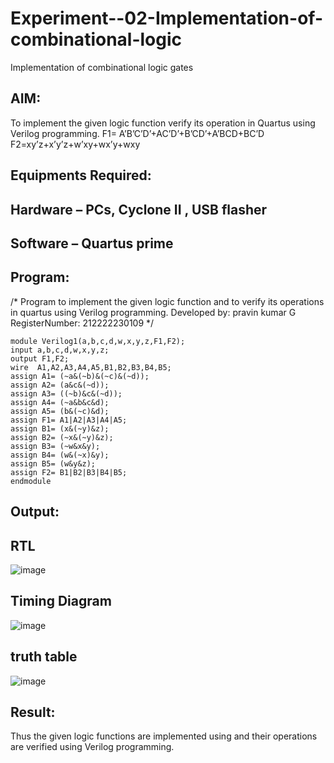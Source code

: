 # Experiment--02-Implementation-of-combinational-logic
Implementation of combinational logic gates
 
## AIM:
To implement the given logic function verify its operation in Quartus using Verilog programming.
 F1= A’B’C’D’+AC’D’+B’CD’+A’BCD+BC’D
F2=xy’z+x’y’z+w’xy+wx’y+wxy
 
 
 
## Equipments Required:
## Hardware – PCs, Cyclone II , USB flasher
## Software – Quartus prime

 

## Program:
/*
Program to implement the given logic function and to verify its operations in quartus using Verilog programming.
Developed by: pravin kumar G
RegisterNumber: 212222230109 
*/
```
module Verilog1(a,b,c,d,w,x,y,z,F1,F2);
input a,b,c,d,w,x,y,z;
output F1,F2;
wire  A1,A2,A3,A4,A5,B1,B2,B3,B4,B5;
assign A1= (~a&(~b)&(~c)&(~d));
assign A2= (a&c&(~d));
assign A3= ((~b)&c&(~d));
assign A4= (~a&b&c&d);
assign A5= (b&(~c)&d);
assign F1= A1|A2|A3|A4|A5;
assign B1= (x&(~y)&z);
assign B2= (~x&(~y)&z);
assign B3= (~w&x&y);
assign B4= (w&(~x)&y);
assign B5= (w&y&z);
assign F2= B1|B2|B3|B4|B5;
endmodule		 
```

## Output:
## RTL
![image](https://user-images.githubusercontent.com/118799555/235272644-43e084f4-fab7-493d-8e81-fa27d492f6c3.png)

## Timing Diagram
![image](https://user-images.githubusercontent.com/118799555/235272659-76a578fc-ebb2-4c0c-ab8a-965f95e0af98.png)
## truth table
![image](https://user-images.githubusercontent.com/118799555/235272680-d9598a59-a846-4071-a8df-a15b1741aeb9.png)

## Result:
Thus the given logic functions are implemented using  and their operations are verified using Verilog programming.
